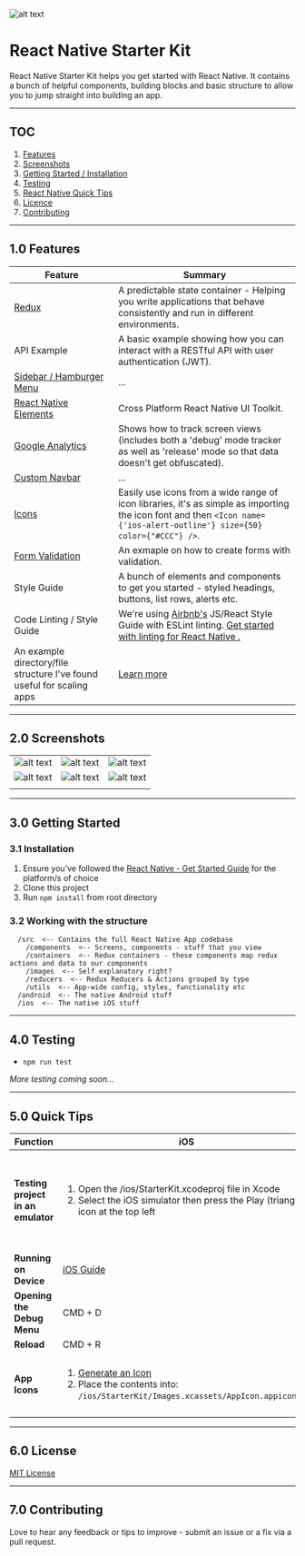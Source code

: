 ![alt text](https://dl.dropboxusercontent.com/u/46690444/GITHUB/rnsk-logo.jpg "React Native Starter Kit")

# React Native Starter Kit

React Native Starter Kit helps you get started with React Native. It contains a bunch of helpful components, building blocks and basic structure to allow you to jump straight into building an app.

---

## TOC

1. [Features](#10-features)
2. [Screenshots](#20-screenshots)
3. [Getting Started / Installation](#30-getting-started)
4. [Testing](#40-testing)
5. [React Native Quick Tips](#50-quick-tips)
6. [Licence](#60-license)
7. [Contributing](#70-contributing)

---

## 1.0 Features

| Feature | Summary |
|---|---|
| [Redux](https://github.com/reactjs/react-redux) | A predictable state container - Helping you write applications that behave consistently and run in different environments. |
| API Example | A basic example showing how you can interact with a RESTful API with user authentication (JWT). |
| [Sidebar / Hamburger Menu](https://github.com/react-native-community/react-native-side-menu) | ... |
| [React Native Elements](https://github.com/react-native-community/react-native-elements) | Cross Platform React Native UI Toolkit. |
| [Google Analytics](https://github.com/idehub/react-native-google-analytics-bridge) | Shows how to track screen views (includes both a 'debug' mode tracker as well as 'release' mode so that data doesn't get obfuscated). |
| [Custom Navbar](https://github.com/react-native-community/react-native-navbar) | ... |
| [Icons](https://github.com/oblador/react-native-vector-icons) | Easily use icons from a wide range of icon libraries, it's as simple as importing the icon font and then `<Icon name={'ios-alert-outline'} size={50} color={"#CCC"} />`. |
| [Form Validation](https://github.com/gcanti/tcomb-form-native) | An exmaple on how to create forms with validation. |
| Style Guide | A bunch of elements and components to get you started - styled headings, buttons, list rows, alerts etc. |
| Code Linting / Style Guide | We're using [Airbnb's](https://github.com/airbnb/javascript) JS/React Style Guide with ESLint linting. [Get started with linting for React Native .](https://github.com/react-native-community/react-native-side-menu) |
| An example directory/file structure I've found useful for scaling apps | [Learn more](#32-working-with-the-structure) |

---

## 2.0 Screenshots

| | | |
|---|---|---|
| ![alt text](https://dl.dropboxusercontent.com/u/46690444/GITHUB/react-native-starter-app.png "Default Screen w/ tabs") | ![alt text](https://dl.dropboxusercontent.com/u/46690444/GITHUB/react-native-starter-app-open-menu.png "Sidebar Menu open") | ![alt text](https://dl.dropboxusercontent.com/u/46690444/GITHUB/react-native-starter-app-forms.png "Data validation and persistence") |
| ![alt text](https://dl.dropboxusercontent.com/u/46690444/GITHUB/react-native-starter-app-listview.png "List View Example") | ![alt text](https://dl.dropboxusercontent.com/u/46690444/GITHUB/react-native-starter-app-listview2.png "List View Example 2") | ![alt text](https://dl.dropboxusercontent.com/u/46690444/GITHUB/react-native-starter-app-style-guide.png "Style Guide") |
| | | |

---

## 3.0 Getting Started

### 3.1 Installation

1. Ensure you've followed the [React Native - Get Started Guide](https://facebook.github.io/react-native/docs/getting-started.html) for the platform/s of choice
2. Clone this project
3. Run `npm install` from root directory

### 3.2 Working with the structure

```
  /src  <-- Contains the full React Native App codebase
    /components  <-- Screens, components - stuff that you view
    /containers  <-- Redux containers - these components map redux actions and data to our components
    /images  <-- Self explanatory right?
    /reducers  <-- Redux Reducers & Actions grouped by type
    /utils  <-- App-wide config, styles, functionality etc
  /android  <-- The native Android stuff
  /ios  <-- The native iOS stuff
```

---

## 4.0 Testing

- `npm run test`

*More testing coming soon...*

---

## 5.0 Quick Tips

| Function | iOS | Android |
|---|---|---|
| **Testing project in an emulator** | <ol><li>Open the /ios/StarterKit.xcodeproj file in Xcode</li><li>Select the iOS simulator then press the Play (triangle) icon at the top left</li></ul> | <ol><li>From terminal, run `android avd`. This will open the Android Virtual Device Manager. Select a device to open. </li><li>In a new terminal window, enter the root directory of the project, then run: `react-native run-android`</li></ul> |
| **Running on Device** | [iOS Guide](https://facebook.github.io/react-native/docs/running-on-device-ios.html) | [Android Guide](https://facebook.github.io/react-native/docs/running-on-device-android.html) |
| **Opening the Debug Menu** | CMD + D | CMD + M |
| **Reload** | CMD + R | Double tap R on your keyboard |
| **App Icons** | <ol><li>[Generate an Icon](https://makeappicon.com/)</li><li>Place the contents into: `/ios/StarterKit/Images.xcassets/AppIcon.appiconset`</li></ol> | <ol><li>[Generate an Icon](https://makeappicon.com/)</li><li>Place the contents into: `/android/app/src/main/res/mipmap-*/ic_launcher.png`</li></ol> |

---

## 6.0 License

[MIT License](LICENSE)

---

## 7.0 Contributing

Love to hear any feedback or tips to improve - submit an issue or a fix via a pull request.
